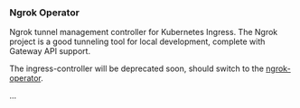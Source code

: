 ### Ngrok Operator

Ngrok tunnel management controller for Kubernetes Ingress. The Ngrok project is a good tunneling tool for local development, complete with Gateway API support.

The ingress-controller will be deprecated soon, should switch to the [ngrok-operator](https://ngrok.com/docs/k8s/installation/install/). 

...
